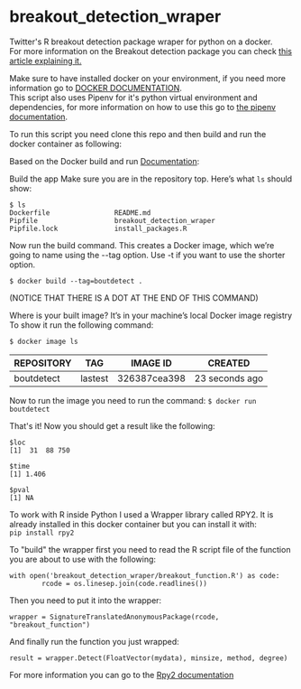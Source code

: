 # breakout_detection_wraper
Twitter's R breakout detection package wraper for python on a docker.  
For more information on the Breakout detection package you can check [this article explaining it.](https://blog.twitter.com/engineering/en_us/a/2014/breakout-detection-in-the-wild.html)

Make sure to have installed docker on your environment, if you need more information go to [DOCKER DOCUMENTATION](https://docs.docker.com/get-started/).  
This script also uses Pipenv for it's python virtual environment and dependencies, for more information on how to use this go to [the pipenv documentation](https://pipenv-fork.readthedocs.io/en/latest/).

To run this script you need clone this repo and then build and run the docker container as following:

Based on the Docker build and run [Documentation](https://docs.docker.com/get-started/part2/):

Build the app
Make sure you are in the repository top. Here’s what `ls` should show:

```
$ ls  
Dockerfile                README.md  
Pipfile                   breakout_detection_wraper  
Pipfile.lock              install_packages.R  
```

Now run the build command. This creates a Docker image, which we’re going to name using the --tag option. Use -t if you want to use the shorter option.

`$ docker build --tag=boutdetect . `

(NOTICE THAT THERE IS A DOT AT THE END OF THIS COMMAND)

Where is your built image? 
It’s in your machine’s local Docker image registry
To show it run the following command:

`$ docker image ls`

|   REPOSITORY  |     TAG     |   IMAGE ID    |      CREATED      | 
|---------------|-------------|---------------|--------------------
|  boutdetect   |   lastest   |  326387cea398 |   23 seconds ago  |

Now to run the image you need to run the command:
` $ docker run boutdetect `

That's it!
Now you should get a result like the following:

```
$loc  
[1]  31  88 750  
  
$time  
[1] 1.406  
  
$pval  
[1] NA  
```

To work with R inside Python I used a Wrapper library called RPY2. It is already installed in this docker container but you can install it with:   
```pip install rpy2``` 

To "build" the wrapper first you need to read the R script file of the function you are about to use with the following:
```  
with open('breakout_detection_wraper/breakout_function.R') as code:  
        rcode = os.linesep.join(code.readlines())  

```  
Then you need to put it into the wrapper:  
```  
wrapper = SignatureTranslatedAnonymousPackage(rcode, "breakout_function")  

```  

And finally run the function you just wrapped:  
```  
result = wrapper.Detect(FloatVector(mydata), minsize, method, degree)  

```  

For more information you can go to the [Rpy2 documentation](https://rpy2.readthedocs.io)  
